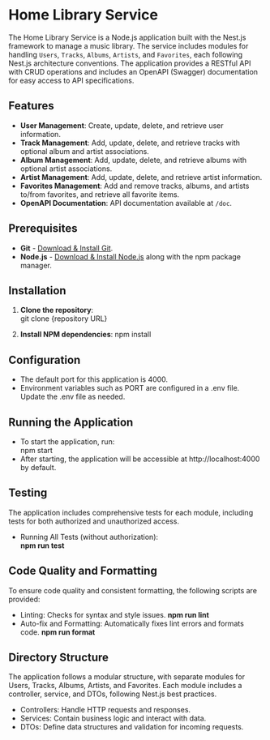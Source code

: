 # Home Library Service

The Home Library Service is a Node.js application built with the Nest.js framework to manage a music library. The service includes modules for handling `Users`, `Tracks`, `Albums`, `Artists`, and `Favorites`, each following Nest.js architecture conventions. The application provides a RESTful API with CRUD operations and includes an OpenAPI (Swagger) documentation for easy access to API specifications.

## Features

- **User Management**: Create, update, delete, and retrieve user information.
- **Track Management**: Add, update, delete, and retrieve tracks with optional album and artist associations.
- **Album Management**: Add, update, delete, and retrieve albums with optional artist associations.
- **Artist Management**: Add, update, delete, and retrieve artist information.
- **Favorites Management**: Add and remove tracks, albums, and artists to/from favorites, and retrieve all favorite items.
- **OpenAPI Documentation**: API documentation available at `/doc`.

## Prerequisites

- **Git** - [Download & Install Git](https://git-scm.com/downloads).
- **Node.js** - [Download & Install Node.js](https://nodejs.org/en/download/) along with the npm package manager.

## Installation

1. **Clone the repository**:  
   git clone {repository URL}

2. **Install NPM dependencies**:
    npm install

## Configuration  
- The default port for this application is 4000.
- Environment variables such as PORT are configured in a .env file. Update the .env file as needed.

## Running the Application  
- To start the application, run:  
    npm start
- After starting, the application will be accessible at http://localhost:4000 by default.

## Testing  
The application includes comprehensive tests for each module, including tests for both authorized and unauthorized access.
- Running All Tests (without authorization):  
  **npm run test**

## Code Quality and Formatting  
To ensure code quality and consistent formatting, the following scripts are provided:
- Linting: Checks for syntax and style issues.
  **npm run lint**
- Auto-fix and Formatting: Automatically fixes lint errors and formats code.
  **npm run format**

## Directory Structure
The application follows a modular structure, with separate modules for Users, Tracks, Albums, Artists, and Favorites. Each module includes a controller, service, and DTOs, following Nest.js best practices.
- Controllers: Handle HTTP requests and responses.
- Services: Contain business logic and interact with data.
- DTOs: Define data structures and validation for incoming requests.